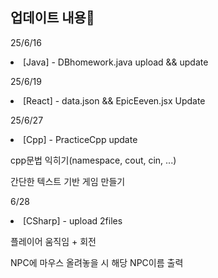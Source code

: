 ## 업데이트 내용🎈

25/6/16
<li>[Java] - DBhomework.java upload && update</p>

25/6/19
<li>[React] - data.json && EpicEeven.jsx Update</p>

25/6/27
<li>[Cpp] - PracticeCpp update</li>
<p>cpp문법 익히기(namespace, cout, cin, ...)</p>
<p>간단한 텍스트 기반 게임 만들기 </p>

6/28
<li>[CSharp] - upload 2files</li>
<p>플레이어 움직임 + 회전</p>
<p>NPC에 마우스 올려놓을 시 해당 NPC이름 출력</p>